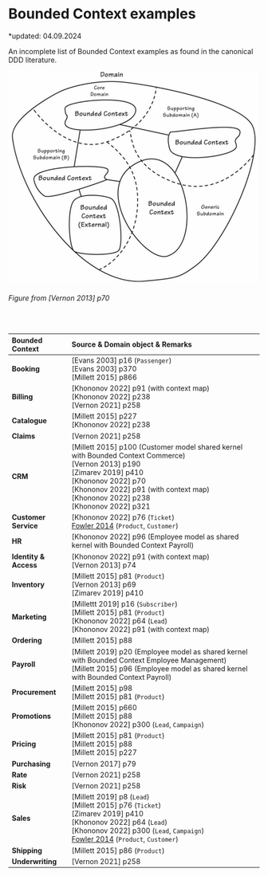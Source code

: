 # Bounded Context examples

*updated: 04.09.2024 <br>

An incomplete list of Bounded Context examples as found in the canonical DDD literature.

![Domain Driven Design](./img/boundedcontextexample.png)
<br>
###### Figure from [Vernon 2013] p70

<br>


| Bounded Context        |Source & Domain object & Remarks                                        |
| :-------------------------------- | :-------------------------------------------------------------------------------------------------------------- |
| **Booking**          | [Evans 2003] p16 (`Passenger`) <br> [Evans 2003] p370 <br> [Millett 2015] p866                                        |
| **Billing**   | [Khononov 2022] p91 (with context map)  <br> [Khononov 2022] p238  <br>  [Vernon 2021] p258                                    |
| **Catalogue**   | [Millett 2015] p227 <br> [Khononov 2022] p238                                    |
| **Claims**   | [Vernon 2021] p258                                    |
| **CRM** | [Millett 2015] p100 (Customer model shared kernel with Bounded Context Commerce) <br> [Vernon 2013] p190 <br> [Zimarev 2019] p410 <br>  [Khononov 2022] p70  <br> [Khononov 2022] p91 (with context map) <br> [Khononov 2022] p238 <br> [Khononov 2022] p321                   |
| **Customer Service**    | [Khononov 2022] p76 (`Ticket`) <br> [Fowler 2014](https://martinfowler.com/bliki/BoundedContext.html) (`Product`, `Customer`)        |
| **HR** | [Khononov 2022] p96 (Employee model as shared kernel with Bounded Context Payroll)         |
| **Identity & Access**    | [Khononov 2022] p91 (with context map)  <br> [Vernon 2013] p74        |
| **Inventory**    | [Millett 2015] p81 (`Product`) <br> [Vernon 2013] p69 <br> [Zimarev 2019] p410          |
| **Marketing**    | [Millettt 2019] p16 (`Subscriber`)  <br> [Millett 2015] p81 (`Product`) <br> [Khononov 2022] p64 (`Lead`) <br> [Khononov 2022] p91 (with context map)        |
| **Ordering**    | [Millett 2015] p88           |
| **Payroll**    | [Millett 2019] p20 (Employee model as shared kernel with Bounded Context Employee Management) <br> [Millett 2015] p96 (Employee model as shared kernel with Bounded Context Payroll)       |
| **Procurement**    | [Millett 2015] p98 <br> [Millett 2015] p81 (`Product`)        |
| **Promotions**    | [Millett 2015] p660 <br> [Millett 2015] p88 <br> [Khononov 2022] p300 (`Lead`, `Campaign`)        |
| **Pricing**    | [Millett 2015] p81 (`Product`)  <br> [Millett 2015] p88 <br> [Millett 2015] p227        |
| **Purchasing**    | [Vernon 2017] p79         |
| **Rate**    | [Vernon 2021] p258         |
| **Risk**    | [Vernon 2021] p258         |
| **Sales**    | [Millett 2019] p8 (`Lead`)  <br> [Millett 2015] p76 (`Ticket`) <br> [Zimarev 2019] p410 <br> [Khononov 2022] p64 (`Lead`) <br> [Khononov 2022] p300 (`Lead`, `Campaign`) <br>  [Fowler 2014](https://martinfowler.com/bliki/BoundedContext.html) (`Product`, `Customer`)          |
| **Shipping**    | [Millett 2015] p86 (`Product`)          |
| **Underwriting**    | [Vernon 2021] p258          |







